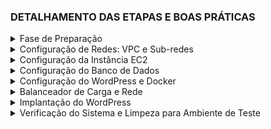 ### DETALHAMENTO DAS ETAPAS E BOAS PRÁTICAS


<details>
<summary>Fase de Preparação</summary>

### SETUP BÁSICO
- Verificar acesso e permissões da conta AWS
- Gerenciar credenciais de usuário IAM
- Proteger pares de chaves SSH
- Selecionar região AWS apropriada
- Revisar cotas de serviço e configurações de rede

### REVISÃO
- Garantir políticas compatível de usuário e roles IAM
- Documentar requisitos de rede
- Validar configurações de VPC e sub-redes
</details>

<details>
<summary>Configuração de Redes: VPC e Sub-redes</summary>

### Princípios de Design de Rede
- Alta disponibilidade
- Segmentação de segurança
- Flexibilidade de arquitetura
- Isolamento de componentes

### Topologia de Rede Recomendada
- VPC com 3 zonas de disponibilidade
- Sub-redes públicas e privadas
- Roteamento controlado
- NAT Gateways para comunicação externa

### Detalhamento das Sub-redes

#### Sub-redes Públicas
- CIDR: 10.0.1.0/24
- Hospeda:
  - Balanceador de Carga
  - Bastion Host
  - Recursos com acesso direto à internet

#### Sub-redes Privadas
- CIDR: 10.0.2.0/24 e 10.0.3.0/24
- Hospeda:
  - Instâncias EC2
  - Contêineres WordPress
  - Banco de dados RDS
  - Sem acesso direto à internet

### Configurações de Segurança de Rede

#### Grupos de Segurança
- Regras de entrada mínimas
- Princípio do menor privilégio
- Segmentação por função

#### Network ACLs
- Camada adicional de segurança
- Regras explicitas de entrada e saída
- Auditoria de tráfego de rede

### Estratégias de Roteamento
- Tabela de Roteamento Personalizada
- Internet Gateway para sub-redes públicas
- NAT Gateway para sub-redes privadas
- Controle de fluxo de tráfego

### Considerações de Alta Disponibilidade
- Distribuir recursos entre zonas
- Configurar failover automático
- Balanceamento de carga entre zonas

### Monitoramento e Otimização
- AWS VPC Flow Logs
- CloudWatch Metrics
- Análise de tráfego
- Ajuste periódico de configurações

### Custos e Performance
- Avaliar necessidade de NAT Gateways
- Dimensionar corretamente os recursos
- Usar reserved instances
- Implementar tag de gerenciamento de custos
</details>







<details>
<summary>Configuração da Instância EC2</summary>

## Visão Geral
Configurar a infraestrutura computacional primária para hospedar WordPress usando Amazon EC2, com foco na seleção do tipo de instância correto e configuração de definições de rede.

### Especificações da Instância
- AMI: Amazon Linux 2
- Tipo de Instância: t2.micro (adequado para testes/cargas pequenas)
- Configuração de Rede:
  - VPC padrão
  - Atribuição de IP público
  - Regras de grupo de segurança robustas

### Considerações de Segurança
- Implementar configurações de grupo de segurança rigorosas
- Permitir apenas portas necessárias:
  - SSH (22)
  - HTTP (80)
  - HTTPS (443)
</details>

<details>
<summary>Configuração do Banco de Dados</summary>

## Visão Geral
Estabelecer um banco de dados MySQL robusto e seguro usando Amazon RDS para armazenamento de dados da aplicação WordPress.

### Configuração do RDS
- Mecanismo de Banco de Dados: MySQL
- Segurança: 
  - SUBREDE PRIVADA
  - Grupo de segurança restrito
  - Criptografia em repouso

### Configurações Recomendadas
- Habilitar backups automatizados
- Configurar janelas de manutenção
- Configurar insights de desempenho
</details>

<details>
<summary>Configuração do WordPress e Docker</summary>

## Visão Geral
Conteinerizar WordPress usando Docker e estabelecer mecanismos de armazenamento persistente com Amazon EFS.

### Composição Docker
- Usar docker-compose para implantação simplificada
- Configurar variáveis de ambiente
- Mapear volumes para persistência de dados
- Gerenciar contêineres do WordPress e banco de dados

### Sistema de Arquivos Elástico (EFS)
- Criar sistema de arquivos dedicado
- Proteger com grupos de segurança apropriados
- Montar na instância EC2 ( exemplo com comando Mount de sistema linux )
- Armazenar mídia e conteúdo estático do WordPress

### Práticas Recomendadas
- Usar imagens oficiais do Docker para WordPress e MySQL
- Implementar builds de múltiplos estágios
- Usar arquivos .env para configuração
</details>

<details>
<summary>Balanceador de Carga e Rede</summary>

## Visão Geral
Implementar Balanceador de Carga da AWS para distribuir tráfego de entrada e aumentar a disponibilidade da aplicação.

### Configuração do Balanceador de Carga
- Portas de Listener: HTTP/HTTPS
- Configurações de Verificação de Integridade
- Grupo de Destino de Instância

### Considerações de Rede
- Sem exposição direta de IP público
- Tráfego roteado através do balanceador de carga
- Balanceamento de carga entre zonas


### Recomendações Arquiteturais
- Considerar migração para Balanceador de Carga de Aplicação
- Implementar terminação SSL/TLS ( Para proteger contra Spoofing da API )
- Configurar verificações de integridade abrangentes
</details>

<details>
<summary>Implantação do WordPress</summary>

## Visão Geral
Estágio final de implantação e verificação da aplicação WordPress na infraestrutura preparada.

### Etapas de Implantação
- Baixar imagem oficial do Docker do WordPress
- Iniciar serviços em contêineres
- Concluir configuração inicial do WordPress
- Verificar acessibilidade do site

### Procedimentos de Validação
- Testar login do WordPress
- Verificar armazenamento de arquivos estáticos
- Confirmar roteamento do balanceador de carga
- Validar configurações de segurança


### Recomendações Pós-Implantação
- Instalar plugins essenciais de segurança
- Configurar backups regulares
- Configurar monitoramento e alertas
</details>

<details>
<summary>Verificação do Sistema e Limpeza para Ambiente de Teste</summary>

## Visão Geral
Verificação geral, desfocada e com amplitude, do sistema e preparação para possível desmontagem da infraestrutura.

### Lista de Verificação
- Confirmar todos os componentes do sistema
- Testar fluxo de trabalho completo da aplicação
- Revisar regras de grupos de segurança
- Validar configurações de recursos

### Procedimento de Limpeza
- Documentar recursos implantados
- Preparar scripts de encerramento
- Identificar recursos para possível exclusão

### Gestão de Custos
- Parar serviços desnecessários
- Usar AWS Cost Explorer
- Configurar alertas de faturamento
</details>
